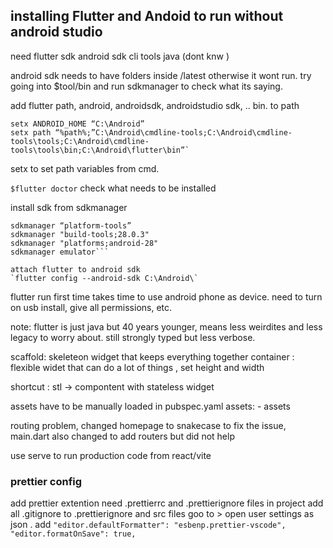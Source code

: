 ## installing Flutter and Andoid to run without android studio

need
flutter sdk
android sdk cli tools
java (dont knw )

android sdk needs to have folders inside /latest otherwise it wont run. try going into $tool/bin and run sdkmanager to check what its saying.

add flutter path, android, androidsdk, androidstudio sdk, .. bin. to path

```setx JAVA_HOME “C:\Android\openjdk”
setx ANDROID_HOME “C:\Android”
setx path “%path%;”C:\Android\cmdline-tools;C:\Android\cmdline-tools\tools;C:\Android\cmdline-tools\tools\bin;C:\Android\flutter\bin”`
```

setx to set path variables from cmd.

`$flutter doctor`
check what needs to be installed

install sdk from sdkmanager

````sdkmanager “system-images;android-28;default;x86_64”
sdkmanager “platform-tools”
sdkmanager "build-tools;28.0.3"
sdkmanager "platforms;android-28"
sdkmanager emulator```

attach flutter to android sdk
`flutter config --android-sdk C:\Android\`
````

flutter run
first time takes time to use android phone as device. need to turn on usb install, give all permissions, etc.

note: flutter is just java but 40 years younger, means less weirdites and less legacy to worry about. still strongly typed but less verbose.

scaffold: skeleteon widget that keeps everything together
container : flexible widet that can do a lot of things , set height and width

shortcut : stl -> compontent with stateless widget

assets have to be manually loaded in pubspec.yaml
assets:
	- assets 

routing problem, changed homepage to snakecase to fix the issue, main.dart also changed to add routers but did not help

use serve to run production code from react/vite

### prettier config
add prettier extention
need .prettierrc and .prettierignore files in project
add all .gitignore to .prettierignore and src files
goo to > open user settings as json . add `"editor.defaultFormatter": "esbenp.prettier-vscode",
    "editor.formatOnSave": true,`
    
